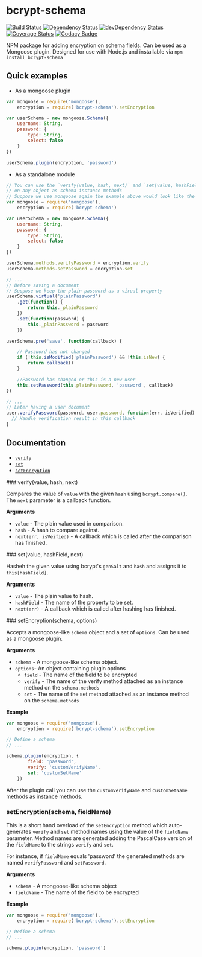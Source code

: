 # bcrypt-schema
[![Build Status](https://travis-ci.org/tenevdev/bcrypt-schema.svg?branch=master)](https://travis-ci.org/tenevdev/bcrypt-schema) [![Dependency Status](https://david-dm.org/tenevdev/bcrypt-schema.svg)](https://david-dm.org/tenevdev/bcrypt-schema) [![devDependency Status](https://david-dm.org/tenevdev/bcrypt-schema/dev-status.svg)](https://david-dm.org/tenevdev/bcrypt-schema#info=devDependencies) [![Coverage Status](https://coveralls.io/repos/tenevdev/bcrypt-schema/badge.svg?branch=v0.1.1)](https://coveralls.io/r/tenevdev/bcrypt-schema?branch=v0.1.1) [![Codacy Badge](https://www.codacy.com/project/badge/667351977af44ab2a0884900f2257a14)](https://www.codacy.com/public/tenevdev/bcrypt-schema)

NPM package for adding encryption on schema fields. Can be used as a Mongoose plugin. Designed for use with Node.js and installable via `npm install bcrypt-schema`

## Quick examples

- As a mongoose plugin
```javascript
var mongoose = require('mongoose'),
    encryption = require('bcrypt-schema').setEncryption

var userSchema = new mongoose.Schema({
    username: String,
    password: {
        type: String,
        select: false
    }
})

userSchema.plugin(encryption, 'password')
```
- As a standalone module
```javascript
// You can use the `verify(value, hash, next)` and `set(value, hashField, next)` methods
// on any object as schema instance methods
// Suppose we use mongoose again the example above would look like the following
var mongoose = require('mongoose'),
    encryption = require('bcrypt-schema')

var userSchema = new mongoose.Schema({
    username: String,
    password: {
        type: String,
        select: false
    }
})

userSchema.methods.verifyPassword = encryption.verify
userSchema.methods.setPassword = encryption.set

// ...
// Before saving a document
// Suppose we keep the plain password as a virual property
userSchema.virtual('plainPassword')
    .get(function() {
        return this._plainPassword
    })
    .set(function(password) {
        this._plainPassword = password
    })

userSchema.pre('save', function(callback) {

    // Password has not changed
    if (!this.isModified('plainPassword') && !this.isNew) {
        return callback()
    }

    //Password has changed or this is a new user
    this.setPassword(this.plainPassword, 'password', callback)
})

// ...
// Later having a user document
user.verifyPassword(password, user.password, function(err, isVerified) {
  // Handle verification result in this callback
}
```

## Documentation

* [`verify`](#verify)
* [`set`](#set)
* [`setEncryption`](#setEncryption)
 
<a name="verify" />
### verify(value, hash, next)

Compares the value of `value` with the given `hash` using `bcrypt.compare()`.
The `next` parameter is a callback function.

__Arguments__

* `value` - The plain value used in comparison.
* `hash` - A hash to compare against.
* `next(err, isVeified)` - A callback which is called after the comparison has finished.

<a name="set" />
### set(value, hashField, next)

Hasheh the given value using bcrypt's `genSalt` and `hash` and assigns it to `this[hashField]`.

__Arguments__

* `value` - The plain value to hash.
* `hashField` - The name of the property to be set.
* `next(err)` - A callback which is called after hashing has finished.

<a name="setEncryption" />
### setEncryption(schema, options)

Accepts a mongoose-like `schema` object and a set of `options`.
Can be used as a mongoose plugin.

__Arguments__

* `schema` - A mongoose-like schema object.
* `options`- An object containing plugin options
  - `field` - The name of the field to be encrypted
  - `verify` - The name of the verify method attached as an instance method on the `schema.methods`
  - `set` - The name of the set method attached as an instance method on the `schema.methods`

__Example__

```javascript
var mongoose = require('mongoose'),
    encryption = require('bcrypt-schema').setEncryption

// Define a schema
// ...

schema.plugin(encryption, {
        field: 'password',
        verify: 'customVerifyName',
        set: 'customSetName'
    })
```

After the plugin call you can use the `customVerifyName` and `customSetName` methods
as instance methods.

### setEncryption(schema, fieldName)

This is a short hand overload of the `setEncryption` method which auto-generates
`verify` and `set` method names using the value of the `fieldName` parameter.
Method names are generated adding the PascalCase version of the `fieldName` to the
strings `verify` and `set`.

For instance, if `fieldName` equals 'password' the generated methods are named
`verifyPassword` and `setPassword`.

__Arguments__

* `schema` - A mongoose-like schema object
* `fieldName` - The name of the field to be encrypted

__Example__

```javascript
var mongoose = require('mongoose'),
    encryption = require('bcrypt-schema').setEncryption

// Define a schema
// ...

schema.plugin(encryption, 'password')
```
